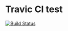 # Travic CI test
[![Build Status](https://travis-ci.org/Rendojack/demos.svg?branch=master)](https://travis-ci.org/Rendojack/demos)
